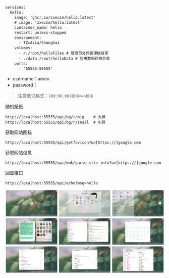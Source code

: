 ```
services:
  hello:
    image: 'ghcr.io/zxecsm/hello:latest'
    # image: 'zxecsm/hello:latest'
    container_name: hello
    restart: unless-stopped
    environment:
      - TZ=Asia/Shanghai
    volumes:
      - /:/root/helloFiles # 管理员文件管理根目录
      - ./data:/root/helloData # 应用数据存放目录
    ports:
      - '55555:55555'
```

- username：`admin`
- password：

> 注意歌词格式：`[00:00.00]歌词<=>翻译`

随机壁纸

```
http://localhost:55555/api/bg/r/big    # 大屏
http://localhost:55555/api/bg/r/small  # 小屛
```

获取网站图标

```
http://localhost:55555/api/getfavicon?u=[https://]google.com
```

获取网站信息

```
http://localhost:55555/api/bmk/parse-site-info?u=[https://]google.com
```

回显接口

```
http://localhost:55555/api/echo?msg=hello
```

![hello](https://raw.githubusercontent.com/zxecsm/hello/main/hello.png)
